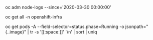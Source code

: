 oc adm node-logs <hostname> --since='2020-03-30 00:00:00'

oc get all -n openshift-infra




oc get pods -A --field-selector=status.phase=Running -o jsonpath="{..image}" | tr -s '[[:space:]]' '\n' | sort | uniq
